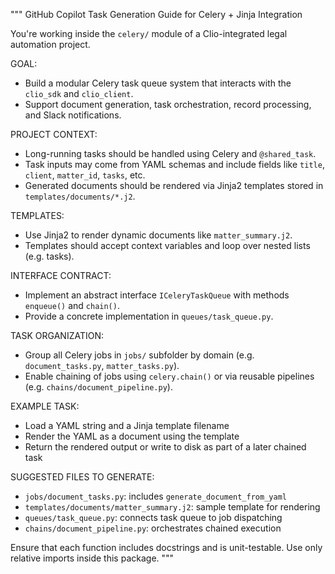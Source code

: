 """
GitHub Copilot Task Generation Guide for Celery + Jinja Integration

You're working inside the `celery/` module of a Clio-integrated legal automation project.

GOAL:
- Build a modular Celery task queue system that interacts with the `clio_sdk` and `clio_client`.
- Support document generation, task orchestration, record processing, and Slack notifications.

PROJECT CONTEXT:
- Long-running tasks should be handled using Celery and `@shared_task`.
- Task inputs may come from YAML schemas and include fields like `title`, `client`, `matter_id`, `tasks`, etc.
- Generated documents should be rendered via Jinja2 templates stored in `templates/documents/*.j2`.

TEMPLATES:
- Use Jinja2 to render dynamic documents like `matter_summary.j2`.
- Templates should accept context variables and loop over nested lists (e.g. tasks).

INTERFACE CONTRACT:
- Implement an abstract interface `ICeleryTaskQueue` with methods `enqueue()` and `chain()`.
- Provide a concrete implementation in `queues/task_queue.py`.

TASK ORGANIZATION:
- Group all Celery jobs in `jobs/` subfolder by domain (e.g. `document_tasks.py`, `matter_tasks.py`).
- Enable chaining of jobs using `celery.chain()` or via reusable pipelines (e.g. `chains/document_pipeline.py`).

EXAMPLE TASK:
- Load a YAML string and a Jinja template filename
- Render the YAML as a document using the template
- Return the rendered output or write to disk as part of a later chained task

SUGGESTED FILES TO GENERATE:
- `jobs/document_tasks.py`: includes `generate_document_from_yaml`
- `templates/documents/matter_summary.j2`: sample template for rendering
- `queues/task_queue.py`: connects task queue to job dispatching
- `chains/document_pipeline.py`: orchestrates chained execution

Ensure that each function includes docstrings and is unit-testable. Use only relative imports inside this package.
"""
